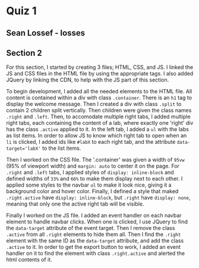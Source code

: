 # Quiz 1

## Sean Lossef - losses

## Section 2

For this section, I started by creating 3 files; HTML, CSS, and JS. I linked the JS and CSS files in the HTML file by using the appropriate tags. I also added JQuery by linking the CDN, to help with the JS part of this section.

To begin development, I added all the needed elements to the HTML file. All content is contained within a div with class `.container`. There is an `h1` tag to display the welcome message. Then I created a div with class `.split` to contain 2 children split vertically. Then children were given the class names `.right` and `.left`. Then, to accomodate multiple right tabs, I added multiple right tabs, each containing the content of a lab, where exactly one 'right' div has the class `.active` applied to it. In the left tab, I added a `ul` with the labs as list items. In order to allow JS to know which right tab to open when an `li` is clicked, I added ids like `#labX` to each right tab, and the attribute `data-target='labX'` to the list items.

Then I worked on the CSS file. The '.container' was given a width of `95vw` (95% of viewport width) and `margin: auto` to center it on the page. For `.right` and `.left` tabs, I applied styles of `display: inline-block` and defined widths of `33%` and `66%` to make them display next to each other. I applied some styles to the navbar `ul` to make it look nice, giving it a background color and hover color. Finally, I defined a style that maked `.right.active` have `display: inline-block`, but `.right` have `display: none`, meaning that only one the active right tab will be visible.

Finally I worked on the JS file. I added an event handler on each navbar element to handle navbar clicks. When one is clicked, I use JQuery to find the `data-target` attribute of the event target. Then I remove the class `.active` from all `.right` elements to hide them all. Then I find the `.right` element with the same ID as the `data-target` attribute, and add the class `.active` to it. In order to get the export button to work, I added an event handler on it to find the element with class `.right.active` and alerted the html contents of it.
